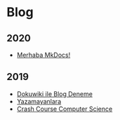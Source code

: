 # Blog

## 2020

* [Merhaba MkDocs!](2020-01-19-merhaba-mkdocs.md)

## 2019

* [Dokuwiki ile Blog Deneme](2019-11-19-dokuwiki-blog-deneme.md)
* [Yazamayanlara](2019-09-05-yazamayanlara.md)
* [Crash Course Computer Science](2019-09-03-crash-course-computer-science.md)
